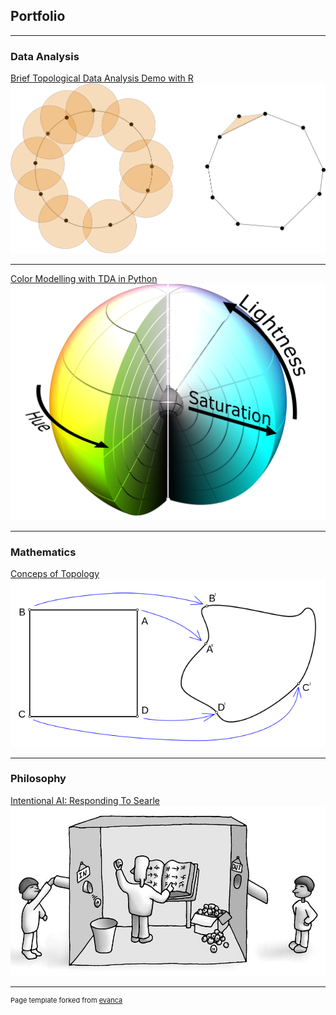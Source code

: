 ## Portfolio

---

### Data Analysis 

[Brief Topological Data Analysis Demo with R](/pdf/TDA.pdf)
<img src="images/rips_complex.png?raw=true"/>

---
[Color Modelling with TDA in Python](/color_model)
<img src="images/color_sphere.png?raw=true"/>

---

### Mathematics

[Conceps of Topology](/pdf/Topology.pdf)
<img src="images/topology.png?raw=true"/>

---

### Philosophy

[Intentional AI: Responding To Searle](/pdf/Searle_paper.pdf)
<img src="images/chinese_room.png?raw=true"/>



---
<p style="font-size:11px">Page template forked from <a href="https://github.com/evanca/quick-portfolio">evanca</a></p>
<!-- Remove above link if you don't want to attibute -->
